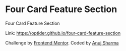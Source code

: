 # Four Card Feature Section

Four Card Feature Section

Link: <https://optider.github.io/four-card-feature-section>

Challenge by [Frontend Mentor](https://www.frontendmentor.io?ref=challenge). Coded by [Anuj Sharma](https://optider.github.io)
